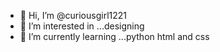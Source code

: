 - 👋 Hi, I’m @curiousgirl1221
- 🍁 I’m interested in ...designing
- 🌱 I’m currently learning ...python  html and  css 

